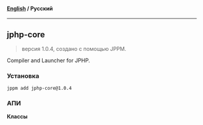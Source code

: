 #### [English](README.md) / **Русский**

---

## jphp-core
> версия 1.0.4, создано с помощью JPPM.

Compiler and Launcher for JPHP.

### Установка
```
jppm add jphp-core@1.0.4
```

### АПИ
**Классы**